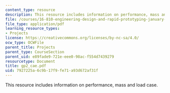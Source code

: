 ```yaml
---
content_type: resource
description: This resource includes information on performance, mass and load case.
file: /courses/16-810-engineering-design-and-rapid-prototyping-january-iap-2005/7927225a6c9b17f9fe71a93d672af31f_gp2_cae.pdf
file_type: application/pdf
learning_resource_types:
- Projects
license: https://creativecommons.org/licenses/by-nc-sa/4.0/
ocw_type: OCWFile
parent_title: Projects
parent_type: CourseSection
parent_uid: e89fade9-721e-eee0-98ac-f554d7439279
resourcetype: Document
title: gp2_cae.pdf
uid: 7927225a-6c9b-17f9-fe71-a93d672af31f
---
```

This resource includes information on performance, mass and load case.